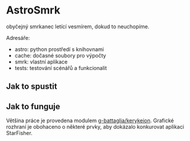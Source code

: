 # AstroSmrk

obyčejný smrkanec letící vesmírem, dokud to neuchopíme.

Adresáře:

- astro: python prostředí s knihovnami
- cache: dočasné soubory pro výpočty
- smrk: vlastní aplikace
- tests: testování scénářů a funkcionalit

## Jak to spustit

## Jak to funguje

Většina práce je provedena modulem [g-battaglia/kerykeion](https://github.com/g-battaglia/kerykeion).
Grafické rozhraní je obohaceno o některé prvky, aby dokázalo konkurovat aplikaci StarFisher.
